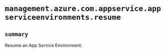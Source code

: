 # `management.azure.com.appservice.appserviceenvironments.resume`

## `summary`
Resume an App Service Environment.


